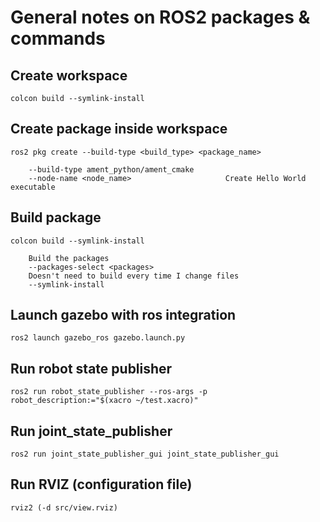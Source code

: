 # General notes on ROS2 packages & commands

## Create workspace
`colcon build --symlink-install`
## Create package inside workspace
`ros2 pkg create --build-type <build_type> <package_name>`

        --build-type ament_python/ament_cmake       
        --node-name <node_name>                     Create Hello World executable

## Build package
`colcon build --symlink-install`
        
        Build the packages
        --packages-select <packages>
        Doesn't need to build every time I change files
        --symlink-install

## Launch gazebo with ros integration
`ros2 launch gazebo_ros gazebo.launch.py`

## Run robot state publisher
`ros2 run robot_state_publisher --ros-args -p robot_description:="$(xacro ~/test.xacro)"`

## Run joint_state_publisher
```
ros2 run joint_state_publisher_gui joint_state_publisher_gui
```

## Run RVIZ (configuration file)
`rviz2 (-d src/view.rviz)`
